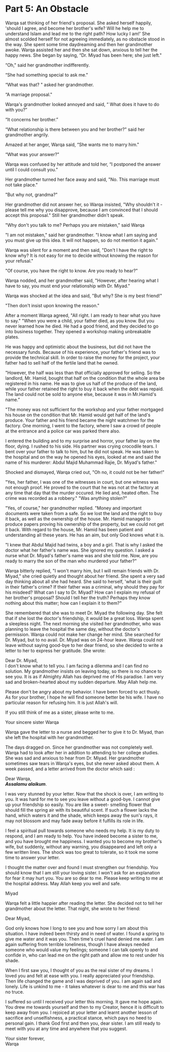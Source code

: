 Part 5: An Obstacle
===================

Warqa sat thinking of her friend's proposal. She asked herself happily,
'should I agree, and become her brother's wife? Will he help me to
understand Islam and lead me to the right path? How lucky I am!' She
almost scolded herself for not agreeing immediately, as no obstacle
stood in the way. She spent some time daydreaming and then her
grandmother awoke. Warqa assisted her and then she sat down, anxious to
tell her the happy news. She began by saying, “Dr. Miyad has been here;
she just left."

“Oh," said her grandmother indifferently.

“She had something special to ask me."

“What was that? " asked her grandmother.

“A marriage proposal."

Warqa's grandmother looked annoyed and said, “ What does it have to do
with you?”

“It concerns her brother.”

“What relationship is there between you and her brother?" said her
grandmother angrily.

Amazed at her anger, Warqa said, “She wants me to marry him."

“What was your answer?"

Warqa was confused by her attitude and told her, “I postponed the answer
until I could consult you."

Her grandmother turned her face away and said, "No. This marriage must
not take place."

"But why not, grandma?"

Her grandmother did not answer her, so Warqa insisted, "Why shouldn't
it -please tell me why you disapprove, because I am convinced that I
should accept this proposal." Still her grandmother didn't speak.

"Why don't you talk to me? Perhaps you are mistaken," said Warqa

"I am not mistaken," said her grandmother. "I know what I am saying and
you must give up this idea. It will not happen, so do not mention it
again.”

Warqa was silent for a moment and then said, "Don't I have the right to
know why? It is not easy for me to decide without knowing the reason for
your refusal."

"Of course, you have the right to know. Are you ready to hear?"

Warqa nodded, and her grandmother said, "However, after hearing what I
have to say, you must end your relationship with Dr. Miyad."

Warqa was shocked at the idea and said, "But why? She is my best
friend!"

"Then don't insist upon knowing the reason."

After a moment Warqa agreed, "All right. I am ready to hear what you
have to say." "When you were a child, your father died, as you know. But
you never learned how he died. He had a good friend, and they decided to
go into business together. They opened a workshop making unbreakable
plates.

He was happy and optimistic about the business, but did not have the
necessary funds. Because of his experience, your father's friend was to
provide the technical skill. In order to raise the money for the
project, your father had to sell half of the fertile land that he owned.

"However, the half was less than that officially approved for selling.
So the landlord, Mr. Hamid, bought that half on the condition that the
whole area be registered in his name. He was to give us half of the
produce of the land, while your father retained the right to buy it back
when the debt was repaid. The land could not be sold to anyone else,
because it was in Mr.Hamid's name.”

"The money was not sufficient for the workshop and your father mortgaged
his house on the condition that Mr. Hamid would get half of the land's
produce. Your father and his friend became the night watchmen for the
factory. One morning, I went to the factory, where I saw a crowd of
people at the entrance and a police car was parked there also.

I entered the building and to my surprise and horror, your father lay on
the floor, dying. I rushed to his side. His partner was crying crocodile
tears. I bent over your father to talk to him, but he did not speak. He
was taken to the hospital and on the way he opened his eyes, looked at
me and said the name of his murderer: Abdul Majid Muhammad Rajie, Dr.
Miyad's father."

Shocked and dismayed, Warqa cried out, "Oh no, it couId not be her
father!"

"Yes, her father, I was one of the witnesses in court, but one witness
was not enough proof. He proved to the court that he was not at the
factory at any time that day that the murder occured. He lied and,
heated often. The crime was recorded as a robbery." "Was anything
stolen?"

"Yes, of course," her grandmother replied. "Money and important
documents were taken from a safe. So we lost the land and the right to
buy it back, as well as the ownership of the house. Mr. Hamid managed to
produce papers proving his ownership of the property, but we could not
get it back. With regard to the house, Mr. Hamid has been patient and
understanding all these years. He has an aim, but only God knows what it
is.

"I knew that Abdul Majid had twins, a boy and a girl. That is why I
asked the doctor what her father's name was. She ignored my question. I
asked a nurse what Dr. Miyad's father's name was and she told me. Now,
are you ready to marry the son of the man who murdered your father?"

Warqa bitterly replied, "I won't marry him, but I will remain friends
with Dr. Miyad," she cried quietly and thought about her friend. She
spent a very sad day thinking about all she had heard. She said to
herself, 'what is their guilt in their father's crime? If their father
was a criminal, why should they pay for his misdeed? What can I say to
Dr. Miyad? How can I explain my refusal of her brother's proposal?
Should I tell her the truth? Perhaps they know nothing about this
matter; how can I explain it to them?"

She remembered that she was to meet Dr. Miyad the following day. She
felt that if she lost the doctor's friendship, it would be a great loss.
Warqa spent a sleepless night. The next morning she visited her
grandmother, who was planning to leave the hospital the same day,
without the doctor's permission. Warqa could not make her change her
mind. She searched for Dr. Miyad, but to no avail. Dr. Miyad was on
24-hour leave. Warqa could not leave without saying good-bye to her dear
friend, so she decided to write a letter to her to express her
gratitude. She wrote:

Dear Dr. Miyad,  
 I don't know what to tell you. I am facing a dilemma and I can find no
solution. My grandmother insists on leaving today, so there is no chance
to see you. It is as if Almighty Allah has deprived me of His paradise.
I am very sad and broken-hearted about my sudden departure. May Allah
help me.

Please don't be angry about my behavior. I have been forced to act
thusly. As for your brother, I hope he will find someone better be his
wife. I have no particular reason for refusing him. It is just Allah's
will.

If you still think of me as a sister, please write to me.

Your sincere sister Warqa

Warqa gave the letter to a nurse and begged her to give it to Dr. Miyad,
than she left the hospital with her grandmother.

The days dragged on. Since her grandmother was not completely well.
Warqa had to look after her in addition to attending to her college
studies. She was sad and anxious to hear from Dr. Miyad. Her grandmother
sometimes saw tears in Warqa's eyes, but she never asked about them. A
week passed, and a letter arrived from the doctor which said :

Dear Warqa,  
***Assalamu alaikum***.

I was very stunned by your letter. Now that the shock is over, I am
writing to you. It was hard for me to see you leave without a good-bye.
I cannot give up your friendship so easily. You are like a sweet-
smelling flower that should fill the spring air with its beautiful
scent. If such a flower lacks the hand, which waters it and the shade,
which keeps away the sun's rays, it may not blossom and may fade away
before it fulfills its role in life.

I feel a spiritual pull towards someone who needs my help. It is my duty
to respond, and I am ready to help. You have indeed become a sister to
me, and you have brought me happiness. I wanted you to become my
brother's wife, but suddenly, without any warning, you disappeared and
left only a few written lines. The shock was too great to tolerate, so
it took me some time to answer your letter.

I thought the matter over and found I must strengthen our friendship.
You should know that I am still your loving sister. I won't ask for an
explanation for fear it may hurt you. You are so dear to me. Please keep
writing to me at the hospital address. May Allah keep you well and safe.

Miyad

Warqa felt a little happier after reading the letter. She decided not to
tell her grandmother about the letter. That night, she wrote to her
friend:

Dear Miyad,

God only knows how I long to see you and how sorry I am about this
situation. I have indeed been thirsty and in need of water. I found a
spring to give me water and it was you. Then time's cruel hand denied me
water. I am again suffering from terrible loneliness, though I have
always needed someone who would value my feelings; someone I can talk
openly to and confide in, who can lead me on the right path and allow me
to rest under his shade.

When I first saw you, I thought of you as the real sister of my dreams.
I loved you and felt at ease with you. I really appreciated your
friendship. Then life changed the game and I was deprived of you. I am
again sad and lonely. Life is unkind to me - it takes whatever is dear
to me and this war has no truce.

I suffered so until I received your letter this morning. It gave me hope
again. You drew me towards yourself and then to my Creator, hence it is
difficult to keep away from you. I rejoiced at your letter and learnt
another lesson of sacrifice and unselfishness, a practical stance, which
pays no heed to personal gain. I thank God first and then you, dear
sister. I am still ready to meet with you at any time and anywhere that
you suggest.

Your sister forever,  
 Warqa


